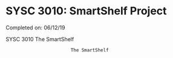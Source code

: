 # SYSC 3010: SmartShelf Project
Completed on: 06/12/19 

SYSC 3010 The SmartShelf

							The SmartShelf 
								
